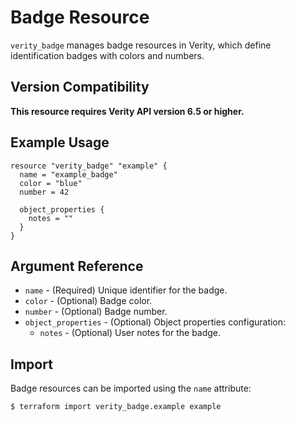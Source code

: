 # Badge Resource

`verity_badge` manages badge resources in Verity, which define identification badges with colors and numbers.

## Version Compatibility

**This resource requires Verity API version 6.5 or higher.**

## Example Usage

```hcl
resource "verity_badge" "example" {
  name = "example_badge"
  color = "blue"
  number = 42
  
  object_properties {
    notes = ""
  }
}
```

## Argument Reference

* `name` - (Required) Unique identifier for the badge.
* `color` - (Optional) Badge color.
* `number` - (Optional) Badge number.
* `object_properties` - (Optional) Object properties configuration:
  * `notes` - (Optional) User notes for the badge.

## Import

Badge resources can be imported using the `name` attribute:

```
$ terraform import verity_badge.example example
```
